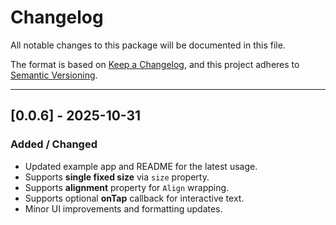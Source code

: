 # Changelog

All notable changes to this package will be documented in this file.

The format is based on [Keep a Changelog](https://keepachangelog.com/en/1.0.0/), 
and this project adheres to [Semantic Versioning](https://semver.org/).

---

## [0.0.6] - 2025-10-31
### Added / Changed
- Updated example app and README for the latest usage.
- Supports **single fixed size** via `size` property.
- Supports **alignment** property for `Align` wrapping.
- Supports optional **onTap** callback for interactive text.
- Minor UI improvements and formatting updates.
